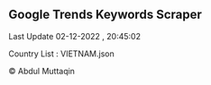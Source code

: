 

## Google Trends Keywords Scraper 
 
Last Update 02-12-2022 , 20:45:02

Country List :
VIETNAM.json



© Abdul Muttaqin 
